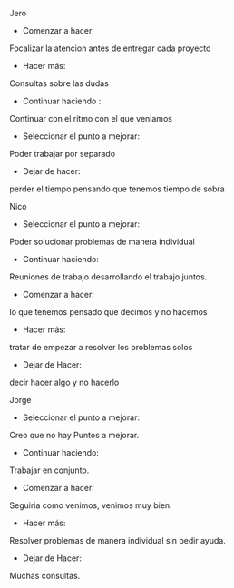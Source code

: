 Jero

- Comenzar a hacer:

Focalizar la atencion antes de entregar cada proyecto


- Hacer más:

Consultas sobre las dudas


- Continuar haciendo :

Continuar con el ritmo con el que veniamos


- Seleccionar el punto a mejorar:

Poder trabajar por separado


- Dejar de hacer:

perder el tiempo pensando que tenemos tiempo de sobra


Nico


- Seleccionar el punto a mejorar:

Poder solucionar problemas de manera individual

- Continuar haciendo:

Reuniones de trabajo desarrollando el trabajo juntos.

- Comenzar a hacer:

lo que tenemos pensado que decimos y no hacemos

- Hacer más:

tratar de empezar a resolver los problemas solos

- Dejar de Hacer:

decir hacer algo y no hacerlo


Jorge


- Seleccionar el punto a mejorar:

Creo que no hay Puntos a mejorar.

- Continuar haciendo:

Trabajar en conjunto.

- Comenzar a hacer:

Seguiria como venimos, venimos muy bien.

- Hacer más:

Resolver problemas de manera individual sin pedir ayuda.

- Dejar de Hacer:

Muchas consultas.

